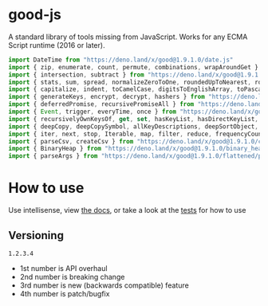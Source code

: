 # good-js

A standard library of tools missing from JavaScript. Works for any ECMA Script runtime (2016 or later).

```js
import DateTime from "https://deno.land/x/good@1.9.1.0/date.js"
import { zip, enumerate, count, permute, combinations, wrapAroundGet } from "https://deno.land/x/good@1.9.1.0/array.js"
import { intersection, subtract } from "https://deno.land/x/good@1.9.1.0/set.js"
import { stats, sum, spread, normalizeZeroToOne, roundedUpToNearest, roundedDownToNearest } from "https://deno.land/x/good@1.9.1.0/math.js"
import { capitalize, indent, toCamelCase, digitsToEnglishArray, toPascalCase, toKebabCase, toSnakeCase, toScreamingKebabCase, toScreamingSnakeCase, toRepresentation, toString, regex, findAll, iterativelyFindAll, escapeRegexMatch, escapeRegexReplace, extractFirst, isValidIdentifier, removeCommonPrefix, didYouMean } from "https://deno.land/x/good@1.9.1.0/string.js"
import { generateKeys, encrypt, decrypt, hashers } from "https://deno.land/x/good@1.9.1.0/encryption.js"
import { deferredPromise, recursivePromiseAll } from "https://deno.land/x/good@1.9.1.0/async.js"
import { Event, trigger, everyTime, once } from "https://deno.land/x/good@1.9.1.0/events.js"
import { recursivelyOwnKeysOf, get, set, hasKeyList, hasDirectKeyList, remove, merge, compareProperty, recursivelyIterateOwnKeysOf } from "https://deno.land/x/good@1.9.1.0/object.js"
import { deepCopy, deepCopySymbol, allKeyDescriptions, deepSortObject, shallowSortObject, isGeneratorObject,isAsyncIterable, isSyncIterable, isIterableTechnically, isSyncIterableObjectOrContainer, allKeys } from "https://deno.land/x/good@1.9.1.0/value.js"
import { iter, next, stop, Iterable, map, filter, reduce, frequencyCount, zip, count, enumerate, permute, combinations, slices, asyncIteratorToList, concurrentlyTransform, forkBy } from "https://deno.land/x/good@1.9.1.0/iterable.js"
import { parseCsv, createCsv } from "https://deno.land/x/good@1.9.1.0/csv.js"
import { BinaryHeap } from "https://deno.land/x/good@1.9.1.0/binary_heap.js"
import { parseArgs } from "https://deno.land/x/good@1.9.1.0/flattened/parse_args.js"
```


# How to use

Use intellisense, view [the docs](https://deno.land/x/good?doc), or take a look at the [tests](https://github.com/jeff-hykin/good-js/tree/master/tests) for how to use

## Versioning

`1.2.3.4`
- 1st number is API overhaul
- 2nd number is breaking change
- 3rd number is new (backwards compatible) feature 
- 4th number is patch/bugfix